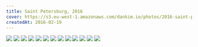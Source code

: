 ```yaml
---
title: Saint Petersburg, 2016
cover: https://s3.eu-west-1.amazonaws.com/dankim.io/photos/2016-saint-petersburg/cover.jpg
createdAt: 2016-02-19
---
```


<img src="https://s3.eu-west-1.amazonaws.com/dankim.io/photos/2016-saint-petersburg/0001.jpg" class="lazyload">
<img src="https://s3.eu-west-1.amazonaws.com/dankim.io/photos/2016-saint-petersburg/0002.jpg" class="lazyload">
<img src="https://s3.eu-west-1.amazonaws.com/dankim.io/photos/2016-saint-petersburg/0003.jpg" class="lazyload">
<img src="https://s3.eu-west-1.amazonaws.com/dankim.io/photos/2016-saint-petersburg/0004.jpg" class="lazyload">
<img src="https://s3.eu-west-1.amazonaws.com/dankim.io/photos/2016-saint-petersburg/0005.jpg" class="lazyload">
<img src="https://s3.eu-west-1.amazonaws.com/dankim.io/photos/2016-saint-petersburg/0006.jpg" class="lazyload">
<img src="https://s3.eu-west-1.amazonaws.com/dankim.io/photos/2016-saint-petersburg/0007.jpg" class="lazyload">
<img src="https://s3.eu-west-1.amazonaws.com/dankim.io/photos/2016-saint-petersburg/0008.jpg" class="lazyload">
<img src="https://s3.eu-west-1.amazonaws.com/dankim.io/photos/2016-saint-petersburg/0009.jpg" class="lazyload">
<img src="https://s3.eu-west-1.amazonaws.com/dankim.io/photos/2016-saint-petersburg/0010.jpg" class="lazyload">
<img src="https://s3.eu-west-1.amazonaws.com/dankim.io/photos/2016-saint-petersburg/0011.jpg" class="lazyload">
<img src="https://s3.eu-west-1.amazonaws.com/dankim.io/photos/2016-saint-petersburg/0012.jpg" class="lazyload">
<img src="https://s3.eu-west-1.amazonaws.com/dankim.io/photos/2016-saint-petersburg/0013.jpg" class="lazyload">
